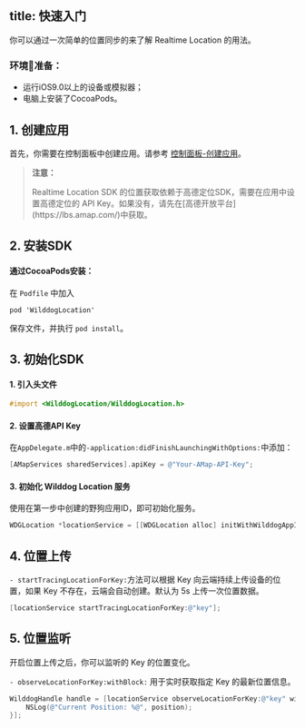 title: 快速入门
---

你可以通过一次简单的位置同步的来了解 Realtime Location 的用法。

### 环境准备：
- 运行iOS9.0以上的设备或模拟器；
- 电脑上安装了CocoaPods。

## 1. 创建应用

首先，你需要在控制面板中创建应用。请参考 [控制面板-创建应用](https://docs.wilddog.com/console/creat.html)。


<blockquote class="warning">
  <p><strong>注意：</strong></p>
Realtime Location SDK 的位置获取依赖于高德定位SDK，需要在应用中设置高德定位的 API Key。如果没有，请先在[高德开放平台](https://lbs.amap.com/)中获取。

</blockquote>

## 2. 安装SDK

#### 通过CocoaPods安装：

在 `Podfile` 中加入
```
pod 'WilddogLocation'
```
保存文件，并执行 `pod install`。

## 3. 初始化SDK

#### 1. 引入头文件
```objectivec
#import <WilddogLocation/WilddogLocation.h>
```

#### 2. 设置高德API Key

在`AppDelegate.m`中的`-application:didFinishLaunchingWithOptions:`中添加：

```objectivec
[AMapServices sharedServices].apiKey = @"Your-AMap-API-Key";
```

#### 3. 初始化 Wilddog Location 服务

使用在第一步中创建的野狗应用ID，即可初始化服务。

```objectivec
WDGLocation *locationService = [[WDGLocation alloc] initWithWilddogAppID:@"YourAppID"];
```

## 4. 位置上传

`- startTracingLocationForKey:`方法可以根据 Key 向云端持续上传设备的位置，如果 Key 不存在，云端会自动创建。默认为 5s 上传一次位置数据。

```objectivec
[locationService startTracingLocationForKey:@"key"];
```

## 5. 位置监听

开启位置上传之后，你可以监听的 Key 的位置变化。

`- observeLocationForKey:withBlock:` 用于实时获取指定 Key 的最新位置信息。

```objectivec
WilddogHandle handle = [locationService observeLocationForKey:@"key" withBlock:^(WDGPosition * _Nullable position, NSError * _Nullable error) {
    NSLog(@"Current Position: %@", position);
}];
```

